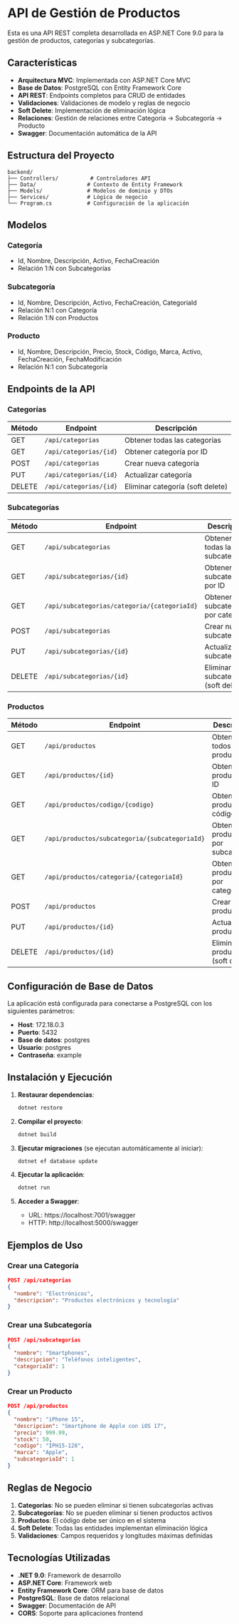 # API de Gestión de Productos

Esta es una API REST completa desarrollada en ASP.NET Core 9.0 para la gestión de productos, categorías y subcategorías.

## Características

- **Arquitectura MVC**: Implementada con ASP.NET Core MVC
- **Base de Datos**: PostgreSQL con Entity Framework Core
- **API REST**: Endpoints completos para CRUD de entidades
- **Validaciones**: Validaciones de modelo y reglas de negocio
- **Soft Delete**: Implementación de eliminación lógica
- **Relaciones**: Gestión de relaciones entre Categoría → Subcategoría → Producto
- **Swagger**: Documentación automática de la API

## Estructura del Proyecto

```
backend/
├── Controllers/          # Controladores API
├── Data/                # Contexto de Entity Framework
├── Models/              # Modelos de dominio y DTOs
├── Services/            # Lógica de negocio
└── Program.cs           # Configuración de la aplicación
```

## Modelos

### Categoría
- Id, Nombre, Descripción, Activo, FechaCreación
- Relación 1:N con Subcategorías

### Subcategoría
- Id, Nombre, Descripción, Activo, FechaCreación, CategoriaId
- Relación N:1 con Categoría
- Relación 1:N con Productos

### Producto
- Id, Nombre, Descripción, Precio, Stock, Código, Marca, Activo, FechaCreación, FechaModificación
- Relación N:1 con Subcategoría

## Endpoints de la API

### Categorías

| Método | Endpoint | Descripción |
|--------|----------|-------------|
| GET | `/api/categorias` | Obtener todas las categorías |
| GET | `/api/categorias/{id}` | Obtener categoría por ID |
| POST | `/api/categorias` | Crear nueva categoría |
| PUT | `/api/categorias/{id}` | Actualizar categoría |
| DELETE | `/api/categorias/{id}` | Eliminar categoría (soft delete) |

### Subcategorías

| Método | Endpoint | Descripción |
|--------|----------|-------------|
| GET | `/api/subcategorias` | Obtener todas las subcategorías |
| GET | `/api/subcategorias/{id}` | Obtener subcategoría por ID |
| GET | `/api/subcategorias/categoria/{categoriaId}` | Obtener subcategorías por categoría |
| POST | `/api/subcategorias` | Crear nueva subcategoría |
| PUT | `/api/subcategorias/{id}` | Actualizar subcategoría |
| DELETE | `/api/subcategorias/{id}` | Eliminar subcategoría (soft delete) |

### Productos

| Método | Endpoint | Descripción |
|--------|----------|-------------|
| GET | `/api/productos` | Obtener todos los productos |
| GET | `/api/productos/{id}` | Obtener producto por ID |
| GET | `/api/productos/codigo/{codigo}` | Obtener producto por código |
| GET | `/api/productos/subcategoria/{subcategoriaId}` | Obtener productos por subcategoría |
| GET | `/api/productos/categoria/{categoriaId}` | Obtener productos por categoría |
| POST | `/api/productos` | Crear nuevo producto |
| PUT | `/api/productos/{id}` | Actualizar producto |
| DELETE | `/api/productos/{id}` | Eliminar producto (soft delete) |

## Configuración de Base de Datos

La aplicación está configurada para conectarse a PostgreSQL con los siguientes parámetros:

- **Host**: 172.18.0.3
- **Puerto**: 5432
- **Base de datos**: postgres
- **Usuario**: postgres
- **Contraseña**: example

## Instalación y Ejecución

1. **Restaurar dependencias**:
   ```bash
   dotnet restore
   ```

2. **Compilar el proyecto**:
   ```bash
   dotnet build
   ```

3. **Ejecutar migraciones** (se ejecutan automáticamente al iniciar):
   ```bash
   dotnet ef database update
   ```

4. **Ejecutar la aplicación**:
   ```bash
   dotnet run
   ```

5. **Acceder a Swagger**:
   - URL: https://localhost:7001/swagger
   - HTTP: http://localhost:5000/swagger

## Ejemplos de Uso

### Crear una Categoría
```json
POST /api/categorias
{
  "nombre": "Electrónicos",
  "descripcion": "Productos electrónicos y tecnología"
}
```

### Crear una Subcategoría
```json
POST /api/subcategorias
{
  "nombre": "Smartphones",
  "descripcion": "Teléfonos inteligentes",
  "categoriaId": 1
}
```

### Crear un Producto
```json
POST /api/productos
{
  "nombre": "iPhone 15",
  "descripcion": "Smartphone de Apple con iOS 17",
  "precio": 999.99,
  "stock": 50,
  "codigo": "IPH15-128",
  "marca": "Apple",
  "subcategoriaId": 1
}
```

## Reglas de Negocio

1. **Categorías**: No se pueden eliminar si tienen subcategorías activas
2. **Subcategorías**: No se pueden eliminar si tienen productos activos
3. **Productos**: El código debe ser único en el sistema
4. **Soft Delete**: Todas las entidades implementan eliminación lógica
5. **Validaciones**: Campos requeridos y longitudes máximas definidas

## Tecnologías Utilizadas

- **.NET 9.0**: Framework de desarrollo
- **ASP.NET Core**: Framework web
- **Entity Framework Core**: ORM para base de datos
- **PostgreSQL**: Base de datos relacional
- **Swagger**: Documentación de API
- **CORS**: Soporte para aplicaciones frontend 